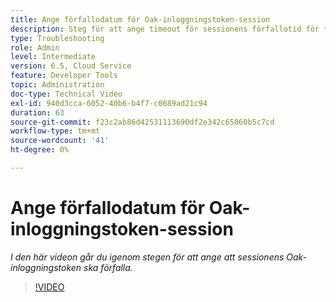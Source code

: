 ```yaml
---
title: Ange förfallodatum för Oak-inloggningstoken-session
description: Steg för att ange timeout för sessionens förfallotid för token för ekningens ursprung
type: Troubleshooting
role: Admin
level: Intermediate
version: 6.5, Cloud Service
feature: Developer Tools
topic: Administration
doc-type: Technical Video
exl-id: 940d3cca-6052-40b6-b4f7-c0689ad21c94
duration: 63
source-git-commit: f23c2ab86d42531113690df2e342c65060b5c7cd
workflow-type: tm+mt
source-wordcount: '41'
ht-degree: 0%

---
```


# Ange förfallodatum för Oak-inloggningstoken-session

*I den här videon går du igenom stegen för att ange att sessionens Oak-inloggningstoken ska förfalla.*

>[!VIDEO](https://video.tv.adobe.com/v/335468?quality=12&learn=on)
